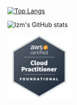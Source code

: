 [![Top Langs](https://github-readme-stats.vercel.app/api/top-langs/?username=IzmYuta)](https://github.com/anuraghazra/github-readme-stats)

![Izm's GitHub stats](https://github-readme-stats.vercel.app/api?username=IzmYuta&count_private=true)

<a href="https://www.credly.com/badges/e2820c58-c74b-410a-94c7-3f7ca676bcd4/public_url"><img src="aws-certified-cloud-practitioner.png" width=144></a>


